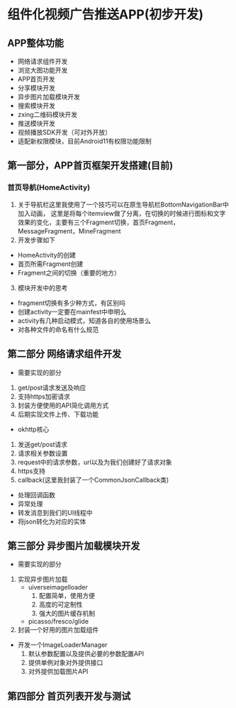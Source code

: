 # 组件化视频广告推送APP(初步开发)

## APP整体功能

- 网络请求组件开发
- 浏览大图功能开发
- APP首页开发
- 分享模块开发
- 异步图片加载模块开发
- 搜索模块开发
- zxing二维码模块开发
- 推送模块开发
- 视频播放SDK开发（可对外开放）
- 适配新权限模块，目前Android11有权限功能限制


## 第一部分，APP首页框架开发搭建(目前)

### 首页导航(HomeActivity)
1. 关于导航栏这里我使用了一个技巧可以在原生导航栏BottomNavigationBar中加入动画，
这里是将每个itemview做了分离，在切换的时候进行图标和文字效果的变化，主要有三个Fragment切换，首页Fragment，
MessageFragment，MineFragment
2. 开发步骤如下
- HomeActivity的创建
- 首页所需Fragment创建
- Fragment之间的切换（重要的地方）
3. 模块开发中的思考
- fragment切换有多少种方式，有区别吗
- 创建activity一定要在mainfest中申明么
- activity有几种启动模式，知道各自的使用场景么
- 对各种文件的命名有什么规范

## 第二部分 网络请求组件开发

- 需要实现的部分
1. get/post请求发送及响应
2. 支持https加密请求
3. 封装方便使用的API简化调用方式
4. 后期实现文件上传、下载功能

- okhttp核心
1. 发送get/post请求
2. 请求相关参数设置
3. request中的请求参数，url以及为我们创建好了请求对象
4. https支持
5. callback(这里我封装了一个CommonJsonCallback类)
 - 处理回调函数
 - 异常处理
 - 转发消息到我们的UI线程中
 - 将json转化为对应的实体


 ## 第三部分 异步图片加载模块开发

 - 需要实现的部分
 1. 实现异步图片加载
    - uiverseimagelloader
      1. 配置简单，使用方便
      2. 高度的可定制性
      3. 强大的图片缓存机制 
    - picasso/fresco/glide 
 2. 封装一个好用的图片加载组件
   - 开发一个ImageLoaderManager
     1. 默认参数配置以及提供必要的参数配置API
     2. 提供单例对象对外提供接口
     3. 对外提供加载图片API
    


## 第四部分 首页列表开发与测试


